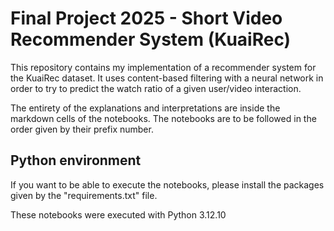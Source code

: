 # Final Project 2025 - Short Video Recommender System (KuaiRec)

This repository contains my implementation of a recommender system for the KuaiRec dataset. It uses content-based filtering with a neural network in order to try to predict the watch ratio of a given user/video interaction.

The entirety of the explanations and interpretations are inside the markdown cells of the notebooks.
The notebooks are to be followed in the order given by their prefix number.

## Python environment

If you want to be able to execute the notebooks, please install the packages given by the "requirements.txt" file.

These notebooks were executed with Python 3.12.10